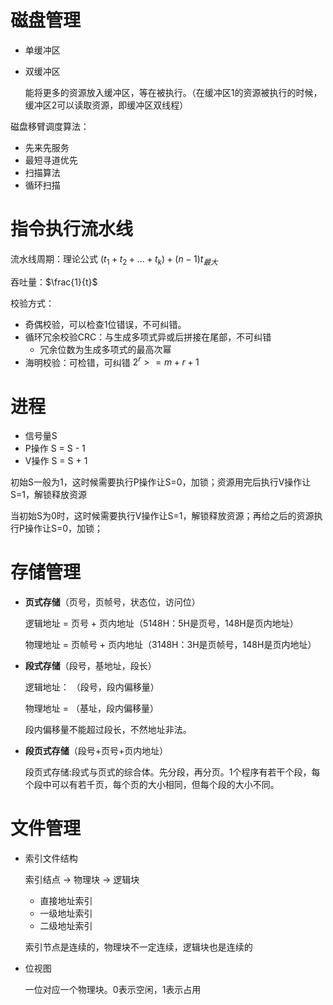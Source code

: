 # 磁盘管理

- 单缓冲区

- 双缓冲区

  能将更多的资源放入缓冲区，等在被执行。（在缓冲区1的资源被执行的时候，缓冲区2可以读取资源，即缓冲区双线程）

磁盘移臂调度算法：

- 先来先服务
- 最短寻道优先
- 扫描算法
- 循环扫描





# 指令执行流水线

流水线周期：理论公式 $(t_1 + t_2 + ... + t_k) + (n-1)t_{最大}$

吞吐量：$\frac{1}{t}$



校验方式：

- 奇偶校验，可以检查1位错误，不可纠错。
- 循环冗余校验CRC：与生成多项式异或后拼接在尾部，不可纠错
  - 冗余位数为生成多项式的最高次幂
- 海明校验：可检错，可纠错  $2^r >= m+r+1$



# 进程

- 信号量S
- P操作  S = S - 1
- V操作  S = S + 1

初始S一般为1，这时候需要执行P操作让S=0，加锁；资源用完后执行V操作让S=1，解锁释放资源

当初始S为0时，这时候需要执行V操作让S=1，解锁释放资源；再给之后的资源执行P操作让S=0，加锁；



# 存储管理

- **页式存储**（页号，页帧号，状态位，访问位）

  逻辑地址 = 页号 + 页内地址（5148H：5H是页号，148H是页内地址）

  物理地址 = 页帧号 + 页内地址（3148H：3H是页帧号，148H是页内地址）

- **段式存储**（段号，基地址，段长）

  逻辑地址： （段号，段内偏移量）

  物理地址 = （基址，段内偏移量）

  段内偏移量不能超过段长，不然地址非法。

- **段页式存储**（段号+页号+页内地址）

  段页式存储:段式与页式的综合体。先分段，再分页。1个程序有若干个段，每个段中可以有若千页，每个页的大小相同，但每个段的大小不同。



# 文件管理

- 索引文件结构

  索引结点 -> 物理块 -> 逻辑块

  - 直接地址索引
  - 一级地址索引
  - 二级地址索引

  索引节点是连续的，物理块不一定连续，逻辑块也是连续的

- 位视图

  一位对应一个物理块。0表示空闲，1表示占用





























